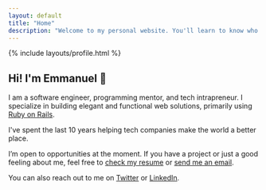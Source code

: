 ```yaml
---
layout: default
title: "Home"
description: "Welcome to my personal website. You'll learn to know who I am and what I can do for you."
---
```


<section>
  {% include layouts/profile.html %}
</section>

<article class="mt-8 animate-slide-in-from-left animation-duration-500 space-y-2">
  <h2 class="mb-4 text-2xl font-bold">Hi! I'm Emmanuel 👋</h2>

  <p>I am a software engineer, programming mentor, and tech intrapreneur. I specialize in building elegant and functional web solutions, primarily using <a href="https://rubyonrails.org/">Ruby on Rails</a>.</p>

  <p>I've spent the last 10 years helping tech companies make the world a better place.</p>

  <p>I’m open to opportunities at the moment. If you have a project or just a good feeling about me, feel free to <a href="/resume">check my resume</a> or <a href="mailto:emmanuel@hey.com">send me an email</a>.</p>

  <p>You can also reach out to me on <a href="https://twitter.com/emcousin/">Twitter</a> or <a href="https://www.linkedin.com/in/cousinemmanuel/">LinkedIn</a>.</p>
</article>

